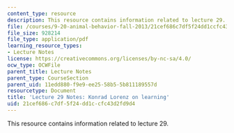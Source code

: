 ```yaml
---
content_type: resource
description: This resource contains information related to lecture 29.
file: /courses/9-20-animal-behavior-fall-2013/21cef686c7df5f24dd1ccfc43d2fd9d4_MIT9_20F13_Lec29.pdf
file_size: 928214
file_type: application/pdf
learning_resource_types:
- Lecture Notes
license: https://creativecommons.org/licenses/by-nc-sa/4.0/
ocw_type: OCWFile
parent_title: Lecture Notes
parent_type: CourseSection
parent_uid: 11edd880-f9e9-ee25-58b5-5b811189557d
resourcetype: Document
title: 'Lecture 29 Notes: Konrad Lorenz on learning'
uid: 21cef686-c7df-5f24-dd1c-cfc43d2fd9d4
---
```

This resource contains information related to lecture 29.